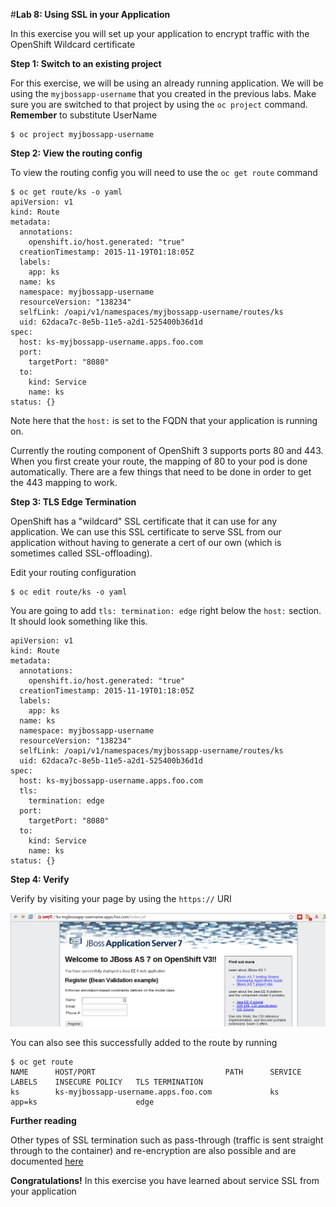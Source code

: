 #**Lab 8: Using SSL in your Application**

In this exercise you will set up your application to encrypt traffic with the OpenShift Wildcard certificate

**Step 1: Switch to an existing project**

For this exercise, we will be using an already running application. We will be using the `myjbossapp-username` that you created in the previous labs.
Make sure you are switched to that project by using the `oc project` command. **Remember** to substitute UserName

    $ oc project myjbossapp-username


**Step 2: View the routing config**

To view the routing config you will need to use the `oc get route` command

    $ oc get route/ks -o yaml
    apiVersion: v1
    kind: Route
    metadata:
      annotations:
        openshift.io/host.generated: "true"
      creationTimestamp: 2015-11-19T01:18:05Z
      labels:
        app: ks
      name: ks
      namespace: myjbossapp-username
      resourceVersion: "138234"
      selfLink: /oapi/v1/namespaces/myjbossapp-username/routes/ks
      uid: 62daca7c-8e5b-11e5-a2d1-525400b36d1d
    spec:
      host: ks-myjbossapp-username.apps.foo.com
      port:
        targetPort: "8080"
      to:
        kind: Service
        name: ks
    status: {}


Note here that the `host:` is set to the FQDN that your application is running on.

Currently the routing component of OpenShift 3 supports ports 80 and 443. When you first create your route, the mapping of 80 to your pod is done automatically.
There are a few things that need to be done in order to get the 443 mapping to work.


**Step 3: TLS Edge Termination**

OpenShift has a "wildcard" SSL certificate that it can use for any application. We can use this SSL certificate to serve SSL from our application without having
to generate a cert of our own (which is sometimes called SSL-offloading).

Edit your routing configuration

    $ oc edit route/ks -o yaml

You are going to add `tls: termination: edge` right below the `host:` section. It should look something like this.

    apiVersion: v1
    kind: Route
    metadata:
      annotations:
        openshift.io/host.generated: "true"
      creationTimestamp: 2015-11-19T01:18:05Z
      labels:
        app: ks
      name: ks
      namespace: myjbossapp-username
      resourceVersion: "138234"
      selfLink: /oapi/v1/namespaces/myjbossapp-username/routes/ks
      uid: 62daca7c-8e5b-11e5-a2d1-525400b36d1d
    spec:
      host: ks-myjbossapp-username.apps.foo.com
      tls:
        termination: edge
      port:
        targetPort: "8080"
      to:
        kind: Service
        name: ks
    status: {}


**Step 4: Verify**

Verify by visiting your page by using the `https://` URI

![image](images/ssl_edge_termination.png)

You can also see this successfully added to the route by running

    $ oc get route
    NAME      HOST/PORT                             PATH      SERVICE   LABELS    INSECURE POLICY   TLS TERMINATION
    ks        ks-myjbossapp-username.apps.foo.com             ks        app=ks                      edge


**Further reading**

Other types of SSL termination such as pass-through (traffic is sent straight through to the container) and re-encryption are
also possible and are documented [here](https://docs.openshift.com/enterprise/3.1/architecture/core_concepts/routes.html#secured-routes)

**Congratulations!** In this exercise you have learned about service SSL from your application

